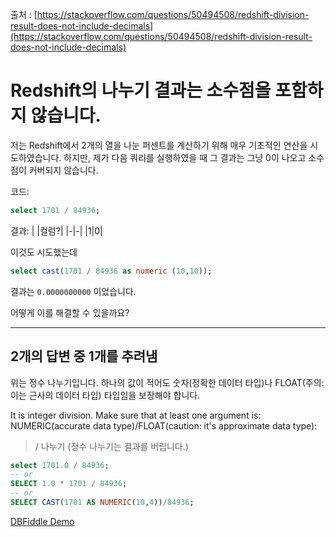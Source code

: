출처 : [https://stackoverflow.com/questions/50494508/redshift-division-result-does-not-include-decimals](https://stackoverflow.com/questions/50494508/redshift-division-result-does-not-include-decimals)

# Redshift의 나누기 결과는 소수점을 포함하지 않습니다.

저는 Redshift에서 2개의 열을 나눈 퍼센트를 계산하기 위해 매우 기초적인 연산을 시도하였습니다. 하지만, 제가 다음 쿼리를 실행하였을 때 그 결과는 그냥 0이 나오고 소수점이 커버되지 않습니다.

코드:
```SQL
select 1701 / 84936;
```

결과:
| |컬럼?|
|-|-|
|1|0|

이것도 시도했는데
```SQL
select cast(1701 / 84936 as numeric (10,10));
```

결과는 `0.0000000000` 이었습니다.

어떻게 이를 해결할 수 있을까요?

---

## 2개의 답변 중 1개를 추려냄

위는 정수 나누기입니다. 하나의 값이 적어도 숫자(정확한 데이터 타입)나 FLOAT(주의: 이는 근사의 데이터 타입) 타입임을 보장해야 합니다.

It is integer division. Make sure that at least one argument is: NUMERIC(accurate data type)/FLOAT(caution: it's approximate data type):

> / 나누기 (정수 나누기는 결과를 버립니다.)

```SQL
select 1701.0 / 84936;
-- or
SELECT 1.0 * 1701 / 84936;
-- or
SELECT CAST(1701 AS NUMERIC(10,4))/84936;
```

[DBFiddle Demo](https://dbfiddle.uk/?rdbms=postgres_10&fiddle=de43080be49c1b3da066394849fa2eb6)
